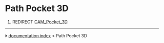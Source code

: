# Path Pocket 3D
1.  REDIRECT [CAM_Pocket_3D](CAM_Pocket_3D.md)



---
⏵ [documentation index](../README.md) > Path Pocket 3D
